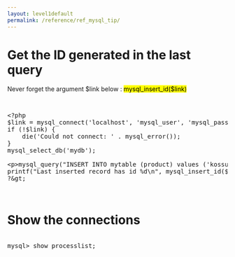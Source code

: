 ```yaml
---
layout: level1default 
permalink: /reference/ref_mysql_tip/
---
```


# Get the ID generated in the last query

<p>Never forget the argument $link below : <mark>mysql_insert_id($link)</mark></p>
<pre>
<xmp>
<?php
$link = mysql_connect('localhost', 'mysql_user', 'mysql_password');
if (!$link) {
    die('Could not connect: ' . mysql_error());
}
mysql_select_db('mydb');

mysql_query("INSERT INTO mytable (product) values ('kossu')");
printf("Last inserted record has id %d\n", mysql_insert_id($link));
?>
</xmp>
</pre>

# Show the connections

<xmp>
mysql> show processlist;
</xmp>
